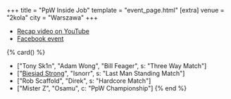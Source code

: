 +++
title = "PpW Inside Job"
template = "event_page.html"
[extra]
venue = "2kola"
city = "Warszawa"
+++

* [Recap video on YouTube](https://www.youtube.com/watch?v=HPaT6sWDnfM)
* [Facebook event](https://www.facebook.com/events/548066229675271/)

{% card() %}
- ["Tony Sk1n", "Adam Wong", "Bill Feager", s: "Three Way Match"]
- ["[Biesiad Strong](@/w/biesiad.md)", "Isnorr", s: "Last Man Standing Match"]
- ["Rob Scaffold", "Direk", s: "Hardcore Match"]
- ["Mister Z", "Osamu", c: "PpW Championship"]
{% end %}
